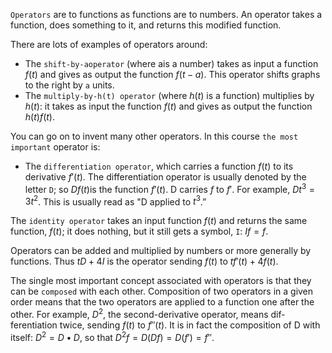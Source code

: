 `Operators` are  to functions as functions are  to numbers. An operator takes a function, does something to it, and returns this modified function.

There are lots of examples of operators around:
- The `shift-by-aoperator` (where ais a number) takes as input a function $f(t)$ and gives as output the function $f(t-a)$. This operator shifts graphs to the right by `a` units.
- The `multiply-by-h(t) operator` (where $h(t)$ is a function) multiplies by $h(t)$: it takes as input the function $f(t)$ and gives as output the function $h(t)f(t)$.

You can go on to invent many other operators. In this course `the most important` operator is:
- The `differentiation operator`, which carries a function $f(t)$ to its derivative $f'(t)$. The differentiation operator is usually denoted by the letter `D`; so $Df(t)$is the function $f'(t)$. D carries $f$ to $f'$. For example, $Dt^3 =3t^2$. This is usually read as "D applied to $t^3$.”

The `identity operator` takes an input function $f(t)$ and returns the same function, $f(t)$; it does nothing, but it still gets a symbol, `I`: $If=f$.

Operators can be added and multiplied by numbers or more generally by functions. Thus $tD+4I$ is the operator sending $f(t)$ to $tf'(t) + 4f(t)$.

The single most important concept associated with operators is that they can be `composed` with each other. Composition of two operators in a given order means that the two operators are applied to a function one after the other. For example, $D^2$, the second-derivative operator, means dif­ferentiation twice, sending $f(t)$ to $f''(t)$. It is in fact the composition of D with itself: $D^2=D•D$, so that $D^2f=D(Df)=D(f')=f''$.
